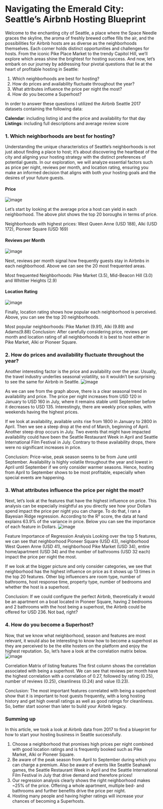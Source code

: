 # Navigating the Emerald City: Seattle’s Airbnb Hosting Blueprint

Welcome to the enchanting city of Seattle, a place where the Space Needle graces the skyline, the aroma of freshly brewed coffee fills the air, and the possibilities for Airbnb hosts are as diverse as the neighborhoods themselves. Each corner holds distinct opportunities and challenges for hosts. From the iconic Pike Place Market to the trendy Capitol Hill, we’ll explore which areas shine the brightest for hosting success. And now, let’s embark on our journey by addressing four pivotal questions that lie at the heart of profitable hosting in Seattle:

1. Which neighborhoods are best for hosting?
2. How do prices and availability fluctuate throughout the year?
3. What attributes influence the price per night the most?
4. How do you become a Superhost?

In order to answer these questions I utilized the Airbnb Seattle 2017 datasets containing the following data:

**Calendar**: including listing id and the price and availability for that day  
**Listings**: including full descriptions and average review score

### 1. Which neighborhoods are best for hosting?
Understanding the unique characteristics of Seattle’s neighborhoods is not just about finding a place to host; it’s about discovering the heartbeat of the city and aligning your hosting strategy with the distinct preferences of potential guests. In our exploration, we will analyze essential factors such as price per night, reviews per month, and location rating, ensuring you make an informed decision that aligns with both your hosting goals and the desires of your future guests.

#### Price
![image](https://github.com/TillKuck/UDACITY_AirbnbSeattle/assets/85136272/f2deaa84-8d31-49e1-9711-eb31d332d8eb)

Let’s start by looking at the average price a host can yield in each neighborhood. The above plot shows the top 20 boroughs in terms of price.

Neighborhoods with highest prices: West Queen Anne (USD 188), Alki (USD 172), Pioneer Square (USD 169)

#### Reviews per Month
![image](https://github.com/TillKuck/UDACITY_AirbnbSeattle/assets/85136272/b562f972-e5bc-4d9c-8e07-a02a4d7e3133)

Next, reviews per month signal how frequently guests stay in Airbnbs in each neighborhood. Above we can see the 20 most frequented areas.

Most frequented Neighborhoods: Pike Market (3.5), Mid-Beacon Hill (3.0) and Whittier Heights (2.9)

#### Location Rating
![image](https://github.com/TillKuck/UDACITY_AirbnbSeattle/assets/85136272/7b8a409b-95b0-4f82-85bf-9c67b7a27ed5)

Finally, location rating shows how popular each neighborhood is perceived. Above, you can see the top 20 neighborhoods.

Most popular neighborhoods: Pike Market (9.91), Alki (9.89) and Adams(9.88)
Conclusion: After carefully considering price, reviews per month and location rating of all neighborhoods it is best to host either in Pike Market, Alki or Pioneer Square.

### 2. How do prices and availability fluctuate throughout the year?
Another interesting factor is the price and availability over the year. Usually, the travel industry underlies seasonal volatility, so it wouldn’t be surprising to see the same for Airbnb in Seattle.
![image](https://github.com/TillKuck/UDACITY_AirbnbSeattle/assets/85136272/9be32e40-2d80-4dc6-9ca0-18ec314c8737)

As we can see from the graph above, there is a clear seasonal trend in availability and price. The price per night increases from USD 120 in January to USD 160 in July, where it remains stable until September before it decreases to USD 135. Interestingly, there are weekly price spikes, with weekends having the highest prices.

If we look at availability, available units rise from 1800 in January to 2800 in April. Then we see a steep drop at the end of March, beginning of April. Another steep drop occurs in July. Two events that might have impacted availability could have been the Seattle Restaurant Week in April and Seattle International Film Festival in July. Contrary to these availability drops, there were no significant increases in price.

Conclusion: Price-wise, peak season seems to be from June until September. Availability is highly volatile throughout the year and lowest in April until September if we only consider warmer seasons. Hence, hosting from April to September shows to be most profitable, especially when special events are happening.

### 3. What attributes influence the price per night the most?
Next, let’s look at the features that have the highest influence on price. This analysis can be especially insightful as you directly see how your Dollars spend impact the price per night you can charge. To do that, I ran a Bayesian Ridge regression. According to the R² score, the data at hand explains 63.9% of the variance in price. Below you can see the importance of each feature in Dollars.
![image](https://github.com/TillKuck/UDACITY_AirbnbSeattle/assets/85136272/ae261e9a-ab21-4dbe-9ebd-fa71fdd2f736)

Feature Importance of Regression Analysis
Looking over the top 5 features, we can see that neighborhood Pioneer Square (USD 43), neighborhood West Queen Anne (USD 41), neighborhood Pike Market (USD 34), entire home/apartment (USD 34) and the number of bathrooms (USD 32 each) impact the price per night the most.

If we look at the bigger picture and only consider categories, we see that neighborhood has the highest influence on price as it shows up 13 times in the top 20 features. Other big influencers are room type, number of bathrooms, host response time, property type, number of bedrooms and whether the host is a superhost.

Conclusion: If we could configure the perfect Airbnb, theoretically it would be an apartment on a boat located in Pioneer Square, having 2 bedrooms and 2 bathrooms with the host being a superhost, the Airbnb could be offered for USD 236. Not bad, right?

### 4. How do you become a Superhost?
Now, that we know what neighborhood, season and features are most relevant, it would also be interesting to know how to become a superhost as they are perceived to be the elite hosters on the platform and enjoy the highest reputation. So, let’s have a look at the correlation matrix below.
![image](https://github.com/TillKuck/UDACITY_AirbnbSeattle/assets/85136272/81e89d53-9384-4e4a-98e1-28ac1c6e41a5)

Correlation Matrix of listing features
The first column shows the correlation associated with being a superhost. We can see that reviews per month have the highest correlation with a correlation of 0.27, followed by rating (0.25), number of reviews (0.25), cleanliness (0.24) and value (0.23).

Conclusion: The most important features correlated with being a superhost show that it is important to host guests frequently, with a long hosting history and get high overall ratings as well as good ratings for cleanliness. So, better start sooner than later to build your Airbnb legacy.

### Summing up
In this article, we took a look at Airbnb data from 2017 to find a blueprint for how to start your hosting business in Seattle successfully.

1. Choose a neighborhood that promises high prices per night combined with good location ratings and is frequently booked such as Pike Market, Alki or Pioneer Square.
2. Be aware of the peak season from April to September during which you can charge a premium. Also be aware of events like Seattle Seahawk games, the Seattle Restaurant Week in April and the Seattle International Film Festival in July that drive demand and therefore prices!
3. Our regression analysis clearly shows the right neighborhood makes ~25% of the price. Offering a whole apartment, multiple bed- and bathrooms and further benefits drive the price per night.
4. Hosting many people and having higher ratings will increase your chances of becoming a Superhosts.
